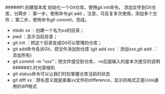######1.创建版本库
	初始化一个Git仓库，使用git init命令。
	添加文件到Git仓库，分两步：
	第一步，使用命令git add <file>，注意，可反复多次使用，添加多个文件；
	第二步，使用命令git commit，完成。
- mkdir xx ：创建一个名为xx的目录；
- pwd ：显示当前目录；
- git init ：把这个目录变成Git可以管理的仓库；
- git add命令告诉Git，把文件添加到仓库
	(git add xxx ：添加xxx,git add .：添加所有)
- git commit -m "xxx"：把文件提交到仓库，-m后面输入的是本次提交的说明
######2.时光穿梭机
- git status命令可以让我们时刻掌握仓库当前的状态
- git diff xx：顾名思义就是查看xx文件的difference，显示的格式正是Unix通用的diff格式